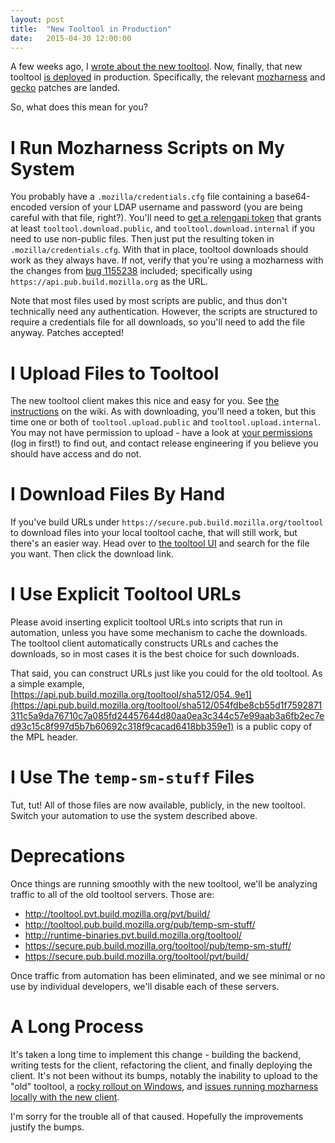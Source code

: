 ```yaml
---
layout: post
title:  "New Tooltool in Production"
date:   2015-04-30 12:00:00
---
```


A few weeks ago, I [wrote about the new tooltool](http://code.v.igoro.us/posts/2015/04/tooltool-uploads.html).
Now, finally, that new tooltool [is deployed](https://bugzilla.mozilla.org/show_bug.cgi?id=1155238) in production.
Specifically, the relevant [mozharness](https://hg.mozilla.org/build/mozharness/rev/06a2bc3e6b42) and [gecko](https://hg.mozilla.org/integration/fx-team/rev/c982ce92229b) patches are landed.

So, what does this mean for you?

# I Run Mozharness Scripts on My System

You probably have a `.mozilla/credentials.cfg` file containing a base64-encoded version of your LDAP username and password (you are being careful with that file, right?).
You'll need to [get a relengapi token](https://api.pub.build.mozilla.org/tokenauth/) that grants at least `tooltool.download.public`, and `tooltool.download.internal` if you need to use non-public files.
Then just put the resulting token in `.mozilla/credentials.cfg`.
With that in place, tooltool downloads should work as they always have.
If not, verify that you're using a mozharness with the changes from [bug 1155238](https://bugzilla.mozilla.org/show_bug.cgi?id=1155238) included; specifically using `https://api.pub.build.mozilla.org` as the URL.

Note that most files used by most scripts are public, and thus don't technically need any authentication.
However, the scripts are structured to require a credentials file for all downloads, so you'll need to add the file anyway.
Patches accepted!

# I Upload Files to Tooltool

The new tooltool client makes this nice and easy for you.
See [the instructions](https://wiki.mozilla.org/ReleaseEngineering/Applications/Tooltool#How_To_Upload_To_Tooltool) on the wiki.
As with downloading, you'll need a token, but this time one or both of `tooltool.upload.public` and `tooltool.upload.internal`.
You may not have permission to upload - have a look at [your permissions](https://api.pub.build.mozilla.org/auth/) (log in first!) to find out, and contact release engineering if you believe you should have access and do not.

# I Download Files By Hand

If you've build URLs under `https://secure.pub.build.mozilla.org/tooltool` to download files into your local tooltool cache, that will still work, but there's an easier way.
Head over to [the tooltool UI](https://api.pub.build.mozilla.org/tooltool) and search for the file you want.
Then click the download link.

# I Use Explicit Tooltool URLs

Please avoid inserting explicit tooltool URLs into scripts that run in automation, unless you have some mechanism to cache the downloads.
The tooltool client automatically constructs URLs and caches the downloads, so in most cases it is the best choice for such downloads.

That said, you can construct URLs just like you could for the old tooltool.
As a simple example, [https://api.pub.build.mozilla.org/tooltool/sha512/054..9e1](https://api.pub.build.mozilla.org/tooltool/sha512/054fdbe8cb55d1f7592871311c5a9da76710c7a085fd24457644d80aa0ea3c344c57e99aab3a6fb2ec7ed93c15c8f997d5b7b60692c318f9cacad6418bb359e1) is a public copy of the MPL header.

# I Use The `temp-sm-stuff` Files

Tut, tut!
All of those files are now available, publicly, in the new tooltool.
Switch your automation to use the system described above.

# Deprecations

Once things are running smoothly with the new tooltool, we'll be analyzing traffic to all of the old tooltool servers.
Those are:

  * http://tooltool.pvt.build.mozilla.org/pvt/build/
  * http://tooltool.pub.build.mozilla.org/pub/temp-sm-stuff/
  * http://runtime-binaries.pvt.build.mozilla.org/tooltool/
  * https://secure.pub.build.mozilla.org/tooltool/pub/temp-sm-stuff/
  * https://secure.pub.build.mozilla.org/tooltool/pvt/build/

Once traffic from automation has been eliminated, and we see minimal or no use by individual developers, we'll disable each of these servers.

# A Long Process

It's taken a long time to implement this change - building the backend, writing tests for the client, refactoring the client, and finally deploying the client.
It's not been without its bumps, notably the inability to upload to the "old" tooltool, a [rocky rollout on Windows](https://bugzilla.mozilla.org/show_bug.cgi?id=1155257), and [issues running mozharness locally with the new client](https://bugzilla.mozilla.org/show_bug.cgi?id=1159941).

I'm sorry for the trouble all of that caused.
Hopefully the improvements justify the bumps.
